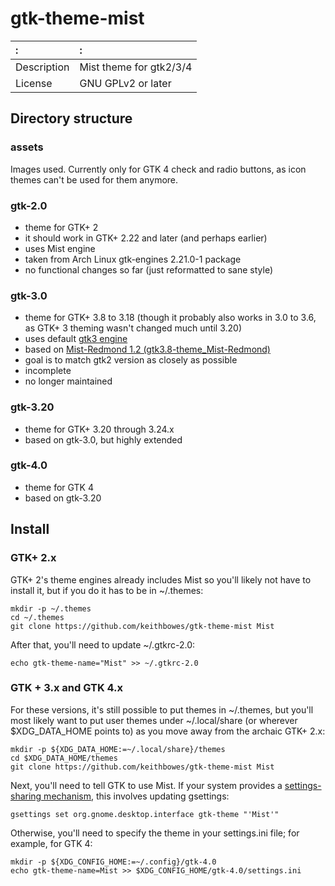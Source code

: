 # gtk-theme-mist

:          |:
:----------|:-------------------
Description|Mist theme for gtk2/3/4
License    |GNU GPLv2 or later

## Directory structure

### assets

Images used.  Currently only for GTK 4 check and radio buttons, as icon themes
can't be used for them anymore.

### gtk-2.0

  - theme for GTK+ 2
  - it should work in GTK+ 2.22 and later (and perhaps earlier)
  - uses Mist engine
  - taken from Arch Linux gtk-engines 2.21.0-1 package
  - no functional changes so far (just reformatted to sane style)

### gtk-3.0

  - theme for GTK+ 3.8 to 3.18 (though it probably also works in 3.0 to 3.6, as
    GTK+ 3 theming wasn't changed much until 3.20)
  - uses default [gtk3 engine](https://developer.gnome.org/gtk3/stable/GtkThemingEngine.html#GtkThemingEngine.description)
  - based on [Mist-Redmond 1.2
    (gtk3.8-theme\_Mist-Redmond)](http://gnome-look.org/content/show.php?content=155580)
  - goal is to match gtk2 version as closely as possible
  - incomplete
  - no longer maintained

### gtk-3.20

  - theme for GTK+ 3.20 through 3.24.x
  - based on gtk-3.0, but highly extended

### gtk-4.0

  - theme for GTK 4
  - based on gtk-3.20

## Install

### GTK+ 2.x

GTK+ 2's theme engines already includes Mist so you'll likely not have to
install it, but if you do it has to be in ~/.themes:

```
mkdir -p ~/.themes
cd ~/.themes
git clone https://github.com/keithbowes/gtk-theme-mist Mist
```

After that, you'll need to update ~/.gtkrc-2.0:

```
echo gtk-theme-name="Mist" >> ~/.gtkrc-2.0
```

### GTK + 3.x and GTK 4.x

For these versions, it's still possible to put themes in ~/.themes, but you'll
most likely want to put user themes under ~/.local/share (or wherever
$XDG_DATA_HOME points to) as you move away from the archaic GTK+ 2.x:

```
mkdir -p ${XDG_DATA_HOME:=~/.local/share}/themes
cd $XDG_DATA_HOME/themes
git clone https://github.com/keithbowes/gtk-theme-mist Mist
```

Next, you'll need to tell GTK to use Mist.  If your system provides a
[settings-sharing
mechanism](https://docs.gtk.org/gtk4/class.Settings.html#description),
this involves updating gsettings:

```
gsettings set org.gnome.desktop.interface gtk-theme "'Mist'"
```

Otherwise, you'll need to specify the theme in your settings.ini file; for
example, for GTK 4:

```
mkdir -p ${XDG_CONFIG_HOME:=~/.config}/gtk-4.0
echo gtk-theme-name=Mist >> $XDG_CONFIG_HOME/gtk-4.0/settings.ini
```
